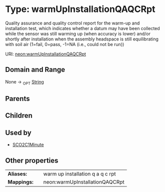 
# Type: warmUpInstallationQAQCRpt


Quality assurance and quality control report for the warm-up and installation test, which indicates whether a datum may have been collected while the sensor was still warming up (when accuracy is lower) and/or shortly after installation when the assembly headspace is still equilibrating with soil air (1=fail, 0=pass, -1=NA (i.e., could not be run))

URI: [neon:warmUpInstallationQAQCRpt](https://data.neonscience.org/warmUpInstallationQAQCRpt)


## Domain and Range

None ->  <sub>OPT</sub> [String](types/String.md)

## Parents


## Children


## Used by

 * [SCO2C1Minute](SCO2C1Minute.md)

## Other properties

|  |  |  |
| --- | --- | --- |
| **Aliases:** | | warm up installation q a q c rpt |
| **Mappings:** | | neon:warmUpInstallationQAQCRpt |

